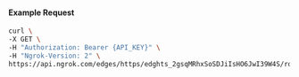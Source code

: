 <!-- Code generated for API Clients. DO NOT EDIT. -->

#### Example Request

```bash
curl \
-X GET \
-H "Authorization: Bearer {API_KEY}" \
-H "Ngrok-Version: 2" \
https://api.ngrok.com/edges/https/edghts_2gsqMRhxSoSDJiIsHO6JwI39W4S/routes/edghtsrt_2gsqMUwUmY7MlQkB2Ev8EOFWr55/compression
```
